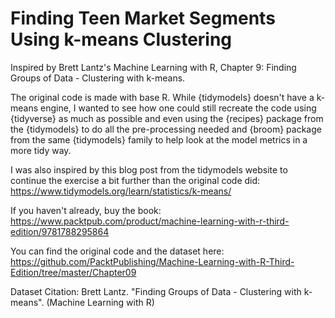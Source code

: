 # Finding Teen Market Segments Using k-means Clustering

Inspired by Brett Lantz's Machine Learning with R, Chapter 9: Finding Groups of Data - Clustering with k-means.

The original code is made with base R. While {tidymodels} doesn't have a k-means engine, I wanted to see how one could still recreate the code using {tidyverse} as much as possible and even using the {recipes} package from the {tidymodels} to do all the pre-processing needed and {broom} package from the same {tidymodels} family to help look at the model metrics in a more tidy way.

I was also inspired by this blog post from the tidymodels website to continue the exercise a bit further than the original code did:
https://www.tidymodels.org/learn/statistics/k-means/

If you haven't already, buy the book: https://www.packtpub.com/product/machine-learning-with-r-third-edition/9781788295864

You can find the original code and the dataset here:
https://github.com/PacktPublishing/Machine-Learning-with-R-Third-Edition/tree/master/Chapter09

Dataset Citation:
Brett Lantz. "Finding Groups of Data - Clustering with k-means". (Machine Learning with R)
